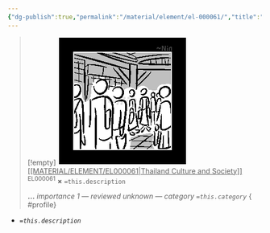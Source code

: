 ```yaml
---
{"dg-publish":true,"permalink":"/material/element/el-000061/","title":"Thailand Culture and Society","tags":["-element"]}
---
```


>[!empty]
> ![RESOURCE/ASSET/ICON/EL000061.png|icon](/img/user/RESOURCE/ASSET/ICON/EL000061.png) <u class="title">[[MATERIAL/ELEMENT/EL000061\|Thailand Culture and Society]]</u> <sup class="title">EL000061</sup> <b class="title">×</b>
> `=this.description`
> 
> <b>…</b>
> <i class="small">importance 1 — reviewed unknown — category `=this.category`</i>
{ #profile}


- *`=this.description`*

